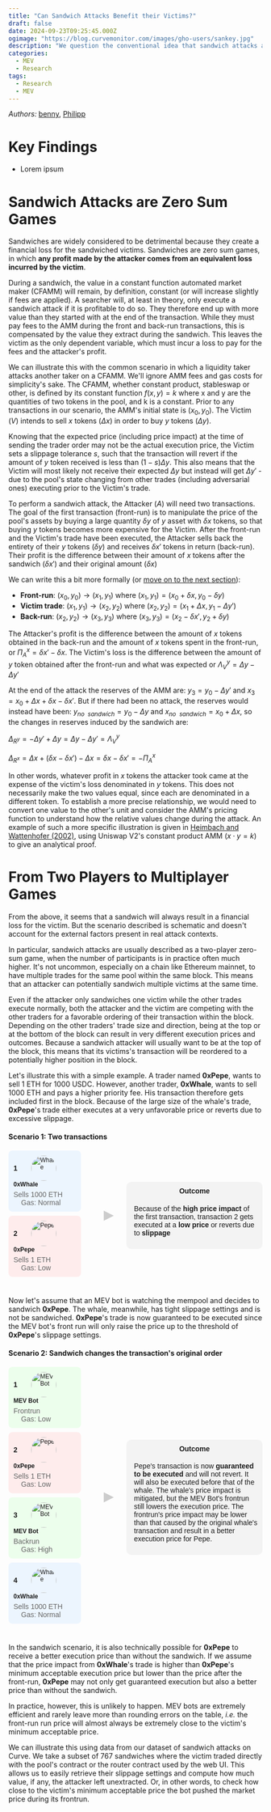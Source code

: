 ```yaml
---
title: "Can Sandwich Attacks Benefit their Victims?"
draft: false
date: 2024-09-23T09:25:45.000Z
ogimage: "https://blog.curvemonitor.com/images/gho-users/sankey.jpg"
description: "We question the conventional idea that sandwich attacks are always financially detrimental to their victims with empirical examples and theoretical justifications for the contrary."
categories:
  - MEV
  - Research
tags:
  - Research
  - MEV
---
```


_Authors:_ [benny](https://warpcast.com/bennylada), [Philipp](https://twitter.com/phil_00llama) 

# Key Findings

- Lorem ipsum

# Sandwich Attacks are Zero Sum Games

Sandwiches are widely considered to be detrimental because they create a financial loss for the sandwiched victims.
Sandwiches are zero sum games, in which **any profit made by the attacker comes from an equivalent loss incurred by the victim**.

During a sandwich, the value in a constant function automated market maker (CFAMM) will remain, by definition, constant (or will increase slightly if fees are applied). 
A searcher will, at least in theory, only execute a sandwich attack if it is profitable to do so. 
They therefore end up with more value than they started with at the end of the transaction.
While they must pay fees to the AMM during the front and back-run transactions, this is compensated by the value they extract during the sandwich.
This leaves the victim as the only dependent variable, which must incur a loss to pay for the fees and the attacker's profit.

We can illustrate this with the common scenario in which a liquidity taker attacks another taker on a CFAMM. 
We'll ignore AMM fees and gas costs for simplicity's sake. 
The CFAMM, whether constant product, stableswap or other, is defined by its constant function $f(x, y) = k$ where x and y are the quantities of two tokens in the pool, and k is a constant.
Prior to any transactions in our scenario, the AMM's initial state is $(x_0, y_0)$.
The Victim ($V$) intends to sell $x$ tokens ($\Delta x$) in order to buy $y$ tokens ($\Delta y$).

Knowing that the expected price (including price impact) at the time of sending the trader order may not be the actual execution price, the Victim sets a slippage tolerance $s$, such that the transaction will revert if the amount of $y$ token received is less than $(1-s)\Delta y$.
This also means that the Victim will most likely not receive their expected $\Delta y$ but instead will get $\Delta y'$ - due to the pool's state changing from other trades (including adversarial ones) executing prior to the Victim's trade.

To perform a sandwich attack, the Attacker ($A$) will need two transactions.
The goal of the first transaction (front-run) is to manipulate the price of the pool's assets by buying a large quantity $\delta y$ of $y$ asset with $\delta x$ tokens, so that buying $y$ tokens becomes more expensive for the Victim.
After the front-run and the Victim's trade have been executed, the Attacker sells back the entirety of their $y$ tokens ($\delta y$) and receives $\delta x'$ tokens in return (back-run).
Their profit is the difference between their amount of $x$ tokens after the sandwich ($\delta x'$) and their original amount ($\delta x$)

We can write this a bit more formally (or [move on to the next section](#section2)):

- **Front-run**: $(x_0, y_0) \longrightarrow (x_1, y_1)$ where $(x_1, y_1) = (x_0 + \delta x, y_0 - \delta y)$
- **Victim trade**: $(x_1, y_1) \longrightarrow (x_2, y_2)$ where $(x_2, y_2) = (x_1 + \Delta x, y_1 - \Delta y')$
- **Back-run**: $(x_2, y_2) \longrightarrow (x_3, y_3)$ where $(x_3, y_3) = (x_2 - \delta x', y_2 + \delta y)$

The Attacker's profit is the difference between the amount of $x$ tokens obtained in the back-run and the amount of $x$ tokens spent in the front-run, or  $\Pi_A^{x} = \delta x' - \delta x$.
The Victim's loss is the difference between the amount of $y$ token obtained after the front-run and what was expected or $\Lambda_V^{y} = \Delta y - \Delta y'$

At the end of the attack the reserves of the AMM are:
$y_3 = y_0 - \Delta y'$ and $x_3 = x_0 + \Delta x + \delta x - \delta x'$.
But if there had been no attack, the reserves would instead have been:
$y_{no\ \ sandwich} = y_0 - \Delta y$ and $x_{no\ \ sandwich} = x_0 + \Delta x$, 
so the changes in reserves induced by the sandwich are:

$\Delta_{R^{y}} = -\Delta y' + \Delta y = \Delta y - \Delta y' = \Lambda_V^{y}$

$\Delta_{R^{x}} = \Delta x + (\delta x - \delta x') - \Delta x = \delta x - \delta x' = -\Pi_A^{x}$

In other words, whatever profit in $x$ tokens the attacker took came at the expense of the victim's loss denominated in $y$ tokens. 
This does not necessarily make the two values equal, since each are denominated in a different token.
To establish a more precise relationship, we would need to convert one value to the other's unit and consider the AMM's pricing function to understand how the relative values change during the attack.
An example of such a more specific illustration is given in  [Heimbach and Wattenhofer (2002)](https://arxiv.org/pdf/2202.03762), using Uniswap V2's constant product AMM ($x \cdot y=k$) to give an analytical proof.


<a id="section2"></a>
# From Two Players to Multiplayer Games

From the above, it seems that a sandwich will always result in a financial loss for the victim.
But the scenario described is schematic and doesn't account for the external factors present in real attack contexts.

In particular, sandwich attacks are usually described as a two-player zero-sum game, when the number of participants is in practice often much higher.
It's not uncommon, especially on a chain like Ethereum mainnet, to have multiple trades for the same pool within the same block. 
This means that an attacker can potentially sandwich multiple victims at the same time.

Even if the attacker only sandwiches one victim while the other trades execute normally, both the attacker and the victim are competing with the other traders for a favorable ordering of their transaction within the block.
Depending on the other traders' trade size and direction, being at the top or at the bottom of the block can result in very different execution prices and outcomes.
Because a sandwich attacker will usually want to be at the top of the block, this means that its victims's transaction will be reordered to a potentially higher position in the block.



Let's illustrate this with a simple example.
A trader named **0xPepe**, wants to sell 1 ETH for 1000 USDC.
However, another trader, **0xWhale**, wants to sell 1000 ETH and pays a higher priority fee.
His transaction therefore gets included first in the block.
Because of the large size of the whale's trade, **0xPepe**'s trade either executes at a very unfavorable price or reverts due to excessive slippage.


<h4>Scenario 1: Two transactions </h4>
<div class="transaction-container">
  <div class="transactions">
    <div class="transaction-block whale" title="Whale's transaction">
      <div class="transaction-number">1</div>
      <div class="profile-pic">
        <img src="../../images/good-sandwiches/whale.png" alt="Whale">
      </div>
      <div class="transaction-info">
        <div class="name">0xWhale</div>
        <div class="action">Sells 1000 ETH</div>
      </div>
      <div class="gas-info">Gas: Normal</div>
    </div>
    <div class="transaction-block pepe" title="Pepe's transaction">
      <div class="transaction-number">2</div>
      <div class="profile-pic">
        <img src="../../images/good-sandwiches/pepe.png" alt="Pepe">
      </div>
      <div class="transaction-info">
        <div class="name">0xPepe</div>
        <div class="action">Sells 1 ETH</div>
      </div>
      <div class="gas-info">Gas: Low</div>
    </div>
  </div>
  <div class="arrow"></div>
  <div class="result-block" title="Transaction results">
    <h4>Outcome</h4>
    <p>Because of the <b>high price impact</b> of the first transaction, transaction 2 gets executed at a <b>low price</b> or reverts due to <b>slippage</b></p>
  </div>
</div>

Now let's assume that an MEV bot is watching the mempool and decides to sandwich **0xPepe**. 
The whale, meanwhile, has tight slippage settings and is not be sandwiched.
**0xPepe**'s trade is now guaranteed to be executed since the MEV bot's front run will only raise the price up to the threshold of **0xPepe**'s slippage settings.


<h4>Scenario 2: Sandwich changes the transaction's original order </h4>
<div class="transaction-container">
  <div class="transactions">
    <div class="transaction-block bot" title="MEV Bot's frontrun transaction">
      <div class="transaction-number">1</div>
      <div class="profile-pic">
        <img src="../../images/good-sandwiches/bot.png" alt="MEV Bot">
      </div>
      <div class="transaction-info">
        <div class="name">MEV Bot</div>
        <div class="action">Frontrun</div>
      </div>
      <div class="gas-info">Gas: Low</div>
    </div>
    <div class="transaction-block pepe" title="Pepe's transaction">
      <div class="transaction-number">2</div>
      <div class="profile-pic">
        <img src="../../images/good-sandwiches/pepe.png" alt="Pepe">
      </div>
      <div class="transaction-info">
        <div class="name">0xPepe</div>
        <div class="action">Sells 1 ETH</div>
      </div>
      <div class="gas-info">Gas: Low</div>
    </div>
    <div class="transaction-block bot" title="MEV Bot's backrun transaction">
      <div class="transaction-number">3</div>
      <div class="profile-pic">
        <img src="../../images/good-sandwiches/bot.png" alt="MEV Bot">
      </div>
      <div class="transaction-info">
        <div class="name">MEV Bot</div>
        <div class="action">Backrun</div>
      </div>
      <div class="gas-info">Gas: High</div>
    </div>
    <div class="transaction-block whale" title="Whale's transaction">
      <div class="transaction-number">4</div>
      <div class="profile-pic">
        <img src="../../images/good-sandwiches/whale.png" alt="Whale">
      </div>
      <div class="transaction-info">
        <div class="name">0xWhale</div>
        <div class="action">Sells 1000 ETH</div>
      </div>
      <div class="gas-info">Gas: Normal</div>
    </div>
  </div>
  <div class="arrow"></div>
  <div class="result-block" title="Transaction results">
    <h4>Outcome</h4>
    <p>Pepe's transaction is now <b>guaranteed to be executed</b> and will not revert. It will also be executed before that of the whale. The whale's price impact is mitigated, but the MEV Bot's frontrun still lowers the execution price. The frontrun's price impact may be lower than that caused by the original whale's transaction and result in a better execution price for Pepe.</p>
  </div>
</div>

<style>
.transaction-container {
  font-family: Arial, sans-serif;
  max-width: 800px;
  margin: 0 auto 30px;
  display: flex;
  align-items: center;
  justify-content: space-between;
}

.transactions {
  flex: 1;
  margin-right: 20px;
}

.transaction-block {
  border-radius: 10px;
  padding: 15px;
  margin-bottom: 10px;
  display: flex;
  align-items: center;
  transition: background-color 0.3s ease;
}

.whale {
  background-color: rgba(230, 243, 255, 0.7);
}

.pepe {
  background-color: rgba(255, 230, 230, 0.7);
}

.bot {
  background-color: rgba(230, 255, 230, 0.7);
}

.whale:hover {
  background-color: rgba(230, 243, 255, 0.9);
}

.pepe:hover {
  background-color: rgba(255, 230, 230, 0.9);
}

.bot:hover {
  background-color: rgba(230, 255, 230, 0.9);
}

.transaction-number {
  font-size: 18px;
  font-weight: bold;
  margin-right: 15px;
}

.profile-pic {
  width: 50px;
  height: 50px;
  border-radius: 50%;
  overflow: hidden;
  margin-right: 15px;
}

.profile-pic img {
  width: 100%;
  height: 100%;
  object-fit: cover;
}

.transaction-info {
  flex-grow: 1;
}

.name {
  font-weight: bold;
  margin-bottom: 5px;
}

.action {
  font-size: 14px;
  color: #666;
}

.gas-info {
  font-size: 14px;
  color: #666;
  margin-left: 15px;
}

.arrow {
  width: 0;
  height: 0;
  border-top: 10px solid transparent;
  border-bottom: 10px solid transparent;
  border-left: 20px solid #ccc;
  margin: 0 25px;
  align-self: center;
}

.result-block {
  background-color: rgba(240, 240, 240, 0.7);
  border-radius: 10px;
  padding: 10px;
  width: 250px;
  transition: background-color 0.3s ease;
}

.result-block:hover {
  background-color: rgba(240, 240, 240, 0.9);
}

.result-block h4 {
  margin-top: 0;
  text-align: center;
}

.result-block p {
  padding-left: 5px;
  font-size: 14px;
}
</style>

In the sandwich scenario, it is also technically possible for **0xPepe** to receive a better execution price than without the sandwich.
If we assume that the price impact from **0xWhale**'s trade is higher than **0xPepe**'s minimum acceptable execution price but lower than the price after the front-run, **0xPepe** may not only get guaranteed execution but also a better price than without the sandwich.

In practice, however, this is unlikely to happen.
MEV bots are extremely efficient and rarely leave more than rounding errors on the table, _i.e._ the front-run run price will almost always be extremely close to the victim's minimum acceptable price.

We can illustrate this using data from our dataset of sandwich attacks on Curve.
We take a subset of 767 sandwiches where the victim traded directly with the pool's contract or the router contract used by the web UI.
This allows us to easily retrieve their slippage settings and compute how much value, if any, the attacker left unextracted. 
Or, in other words, to check how close to the victim's minimum acceptable price the bot pushed the market price during its frontrun.




<script src="../../js/good-sandwiches/histogram.js"></script>
<script src="https://cdn.jsdelivr.net/npm/chart.js"></script>

<div style="display: flex; justify-content: space-between; height: 400px; margin-bottom: 40px;">
    <div style="width: 48%;">
        <canvas id="percentageChart"></canvas>
    </div>
    <div style="width: 48%;">
        <canvas id="absoluteChart"></canvas>
    </div>  
</div>

As we can see the vast majority (~95%) of sandwich attacks bring the victim's execution price within less than 1% of their minimum acceptable price. 
The scenario in which random trades prior to the victim's bring the price not only within that range but also lower than the sandwich is extremely unlikely.
However, the case in which these trades would bring the victim's price below its slippage tolerance but a sandwich allows the trade to be executed has a much higher probability, particularly during periods of volatility.

# An Example in the Wild

<div class="diagrams-container">
  <div id="sandwich-diagram" class="diagram-container">
    <h4>With Sandwich</h4>
    <div id="sandwich-transactions" class="transactions"></div>
  </div>
  <div id="no-sandwich-diagram" class="diagram-container">
    <h4>Without Sandwich</h4>
    <div id="no-sandwich-transactions" class="transactions"></div>
  </div>
</div>

<style>
.diagrams-container {
  display: flex;
  justify-content: space-between;
  font-family: Arial, sans-serif;
  max-width: 820px;
  margin: 0 auto 30px;
}

.diagram-container {
  width: 400px;
}

.transactions {
  display: flex;
  flex-direction: column;
}

.transaction-block {
  border-radius: 8px;
  padding: 10px;
  margin-bottom: 8px;
  display: flex;
  flex-wrap: wrap;
  transition: background-color 0.3s ease;
  font-size: 12px;
}

.transaction-block.Frontrun { background-color: rgba(230, 255, 230, 0.7); }
.transaction-block.Backrun { background-color: rgba(230, 255, 230, 0.7); }
.transaction-block.Victim { background-color: rgba(255, 230, 230, 0.7); } 
.transaction-block.Trader { background-color: rgba(230, 243, 255, 0.9); }

.transaction-block:hover {
  filter: brightness(95%);
}

.transaction-number {
  font-size: 14px;
  font-weight: bold;
  width: 20px;
  text-align: center;
  display: flex;
  align-items: center;
}

.transaction-content {
  flex-grow: 1;
  display: flex;
  flex-direction: column;
  margin: 0 10px;
}

.transaction-header {
  display: flex;
  align-items: center;
  margin-bottom: 3px;
}

.transaction-address {
  font-weight: bold;
}

.transaction-tag {
  font-style: italic;
  margin-left: 5px;
}

.transaction-details {
  font-size: 11px;
}

.transaction-gas {
  font-size: 10px;
  color: #666;
  margin-top: 5px;
  width: 100%;
  text-align: left;
  border-top: 1px solid #ddd;
  padding-top: 5px;
}

.transaction-price {
  font-weight: bold;
  width: 80px;
  text-align: right;
  font-size: 11px;
  display: flex;
  align-items: center;
  justify-content: flex-end;
}
</style>

<script src="../../js/good-sandwiches/sandwich-diagram.js"></script>

# Prevalence of Execution Guaranteeing Sandwiches

---------------

We also have different prices at each steps (expressing the price of $y$ in units of $x$):
- **Initial price**: $P_0 = \frac{x_0}{y_0}$
- **Victim expected price**: $P_E = \frac{\Delta x}\{\Delta y}$
- **Front-run price**: $P_1 = \frac{\delta x}{\delta y}  = \frac{(x_1 - x_0)}{(y_0 - y_1)}$
- **Victim execution price**: $P_2 = \frac{\Delta x}{\Delta y'} =  \frac{(x_2 - x_1)}{(y_1 - y_2)}$
- **Back-run price**: $P_3 = \frac{\delta x'}{\delta y} = \frac{(x_2 - x_3)}{(y_3 - y_2)} $

The Attacker's profit is the difference between the amount of $x$ tokens obtained in the back-run and the amount of $x$ tokens spent in the front-run, or  $\Pi_A = \delta x' - \delta x$
$\Leftrightarrow \Pi_A = \delta y \cdot (P_3 - P_1)$
Therefore, the attacker's profit is maximized when they can create the largest gap between $P_3$ and $P_1$.


We know that $\Delta y' > 0$ since the victim can't get a negative amount of $y$ tokens, and therefore $y_3 > y_0$.
On the other hand, since AMM liquidity curves are generally [monotonically decreasing](https://drops.dagstuhl.de/storage/01oasics/oasics-vol092-fab2021/OASIcs.FAB.2021.5/OASIcs.FAB.2021.5.pdf), the increase in $y$ reserves is mirrored by a decrease in $x$ reserves to maintain the invariant, so $x_3 > x_0$ $\Rightarrow \Delta x + \delta x - \delta x' > 0$

$\Leftrightarrow \Delta x > \delta x' - \delta x$

$\Leftrightarrow \Delta x > \Pi_A$

----------------

We know that $P_2$ is limited by the Victim's slippage setting $s$ as the transaction would otherwise revert, so $P_2 ≤ P_E \cdot (1 + s)$.
We also know that $P_1 > P_0$ (the front-run increases the price), $P_1 < P_2$ (the Victim's trade further increases the price) and $P_3 < P_2$ (the back-run sells $y$ for $x$, bringing the price down), so:

$P_3 - P_1 < P_E \cdot (1 + s) - P_0$

As $P_3 - P_1$ would be maximized when $P_3$ is close to its upper bound of $P_E \cdot (1 + s)$ -- _i.e._ if the back-run could sell at the same peak price as the victim -- and $P_1$ is close to its lower bound of $P_0$ -- i.e. if the front-run could purchase token at the lowest possible price.

Plugging in this in our original profit equation, we can write:

$\Pi_A < \delta y \cdot (P_E \cdot (1 + s) - P_0$)
